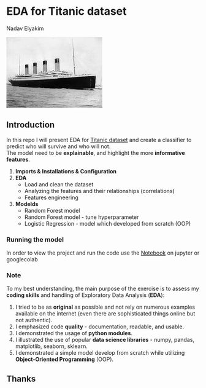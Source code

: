 # EDA for Titanic dataset
Nadav Elyakim

<img src="./img/Titanic.jpg" alt="Alt text">

## Introduction
In this repo I will present EDA for [Titanic dataset](https://www.kaggle.com/datasets/yasserh/titanic-dataset) and create a classifier to predict who will survive and who will not.\
The model need to be **explainable**, and highlight the more **informative features**.

1. **Imports & Installations & Configuration**
2. **EDA** 
    * Load and clean the dataset
    * Analyzing the features and their relationships (correlations)
    * Features engineering
3. **Modelds** 
    * Random Forest model
    * Random Forest model - tune hyperparameter
    * Logistic Regression - model which developed from scratch (OOP)

### Running the model
In order to view the project and run the code use the [Notebook](https://github.com/NadavElyakim27/titanic_EDA/blob/main/notebook.ipynb) on jupyter or googlecolab

### Note
To my best understanding, the main purpose of the exercise is to assess my **coding skills** and handling of Exploratory Data Analysis (**EDA**):
1. I tried to be as **original** as possible and not rely on numerous examples available on the internet (even there are sophisticated things online but not authentic).
2. I emphasized code **quality** - documentation, readable, and usable.
3. I demonstrated the usage of **python modules**.
4. I illustrated the use of popular **data science libraries** - numpy, pandas, matplotlib, seaborn, sklearn.
5. I demonstrated  a simple model develop from scratch while utilizing **Object-Oriented Programming** (OOP).

## Thanks

